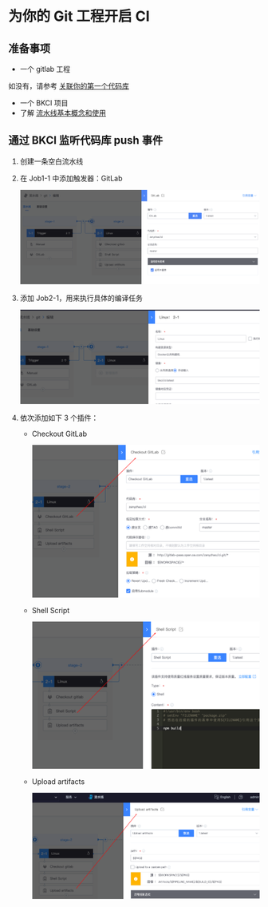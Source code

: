 # 为你的 Git 工程开启 CI

## 准备事项

- 一个 gitlab 工程

如没有，请参考 [关联你的第一个代码库](../Quickstarts/Link-your-first-repo.md)

- 一个 BKCI 项目
- 了解 [流水线基本概念和使用](../intro/terminology/Learn-pipeline-in-5min.md)

## 通过 BKCI 监听代码库 push 事件

1. 创建一条空白流水线
2. 在 Job1-1 中添加触发器：GitLab

   ![gitlab](../assets/quickstart_4.png)

3. 添加 Job2-1，用来执行具体的编译任务

   ![gitlab](../assets/quickstart_5.png)

4. 依次添加如下 3 个插件：

   - Checkout GitLab

     ![gitlab](../assets/quickstart_7.png)

   - Shell Script

     ![shell](../assets/quickstart_8.png)

   - Upload artifacts

     ![shell](../assets/quickstart_9.png)
